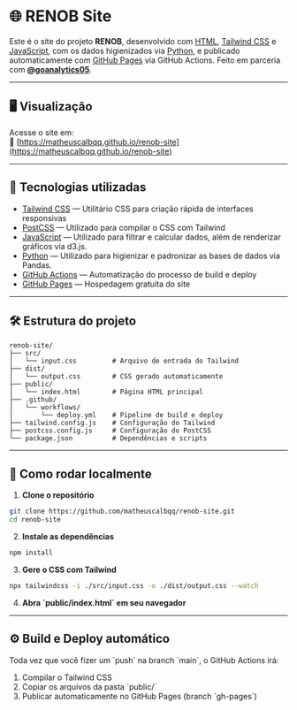 # 🌐 RENOB Site

Este é o site do projeto **RENOB**, desenvolvido com [HTML](https://developer.mozilla.org/pt-BR/docs/Web/HTML), [Tailwind CSS](https://tailwindcss.com/) e [JavaScript](https://developer.mozilla.org/pt-BR/docs/Web/JavaScript), com os dados higienizados via [Python](https://www.python.org/), e publicado automaticamente com [GitHub Pages](https://pages.github.com/) via GitHub Actions. Feito em parceria com **[@goanalytics05](https://github.com/goanalytics05)**.

---

## 🖥️ Visualização

Acesse o site em:  
🔗 [https://matheuscalbqq.github.io/renob-site](https://matheuscalbqq.github.io/renob-site)

---

## 🧱 Tecnologias utilizadas

- [Tailwind CSS](https://tailwindcss.com/) — Utilitário CSS para criação rápida de interfaces responsivas
- [PostCSS](https://postcss.org/) — Utilizado para compilar o CSS com Tailwind
- [JavaScript](https://developer.mozilla.org/pt-BR/docs/Web/JavaScript) — Utilizado para filtrar e calcular dados, além de renderizar gráficos via d3.js.
- [Python](https://www.python.org/) — Utilizado para higienizar e padronizar as bases de dados via Pandas.
- [GitHub Actions](https://github.com/features/actions) — Automatização do processo de build e deploy
- [GitHub Pages](https://pages.github.com/) — Hospedagem gratuita do site

---

## 🛠️ Estrutura do projeto

```
renob-site/
├── src/
│   └── input.css         # Arquivo de entrada do Tailwind
├── dist/
│   └── output.css        # CSS gerado automaticamente
├── public/
│   └── index.html        # Página HTML principal
├── .github/
│   └── workflows/
│       └── deploy.yml    # Pipeline de build e deploy
├── tailwind.config.js    # Configuração do Tailwind
├── postcss.config.js     # Configuração do PostCSS
└── package.json          # Dependências e scripts
```

---

## 🧪 Como rodar localmente

1. **Clone o repositório**

```bash
git clone https://github.com/matheuscalbqq/renob-site.git
cd renob-site
```

2. **Instale as dependências**

```bash
npm install
```

3. **Gere o CSS com Tailwind**

```bash
npx tailwindcss -i ./src/input.css -o ./dist/output.css --watch
```

4. **Abra \`public/index.html\` em seu navegador**

---

## ⚙️ Build e Deploy automático

Toda vez que você fizer um \`push\` na branch \`main\`, o GitHub Actions irá:

1. Compilar o Tailwind CSS
2. Copiar os arquivos da pasta \`public/\`
3. Publicar automaticamente no GitHub Pages (branch \`gh-pages\`)

